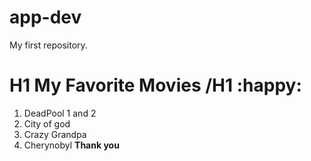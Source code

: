 # app-dev
My first repository.
# H1 My Favorite Movies /H1 :happy:
1. DeadPool 1 and 2 
2. City of god 
3. Crazy Grandpa
4. Cherynobyl
**Thank you**
